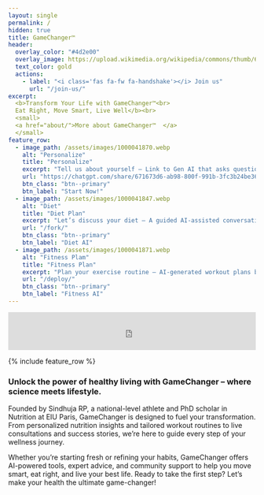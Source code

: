 ```yaml
---
layout: single
permalink: /
hidden: true
title: GameChanger™ 
header:
  overlay_color: "#4d2e00"
  overlay_image: https://upload.wikimedia.org/wikipedia/commons/thumb/6/65/Yoga4Love_Freedom_Gratitude.jpg/1280px-Yoga4Love_Freedom_Gratitude.jpg
  text_color: gold
  actions:
    - label: "<i class='fas fa-fw fa-handshake'></i> Join us"
      url: "/join-us/"
excerpt:
  <b>Transform Your Life with GameChanger™<br>
  Eat Right, Move Smart, Live Well</b><br>
  <small>
  <a href="about/">More about GameChanger™  </a>
  </small>
feature_row:
  - image_path: /assets/images/1000041870.webp
    alt: "Personalize"
    title: "Personalize"
    excerpt: "Tell us about yourself – Link to Gen AI that asks questions about their lifestyle, preferences, and goals.<br><br><br>"
    url: "https://chatgpt.com/share/671673d6-ab98-800f-991b-3fc3b24be36a"
    btn_class: "btn--primary"
    btn_label: "Start Now!"
  - image_path: /assets/images/1000041847.webp
    alt: "Diet"
    title: "Diet Plan"
    excerpt: "Let’s discuss your diet – A guided AI-assisted conversation for personalized nutrition advice.<br><br><br>"
    url: "/fork/"
    btn_class: "btn--primary"
    btn_label: "Diet AI"
  - image_path: /assets/images/1000041871.webp
    alt: "Fitness Plam"
    title: "Fitness Plan"
    excerpt: "Plan your exercise routine – AI-generated workout plans based on user preferences and fitness level.<br><br><br>"
    url: "/deploy/"
    btn_class: "btn--primary"
    btn_label: "Fitness AI"      
---
```


<iframe allowfullscreen="false" frameborder="0" mozallowfullscreen="false" src="https://docs.google.com/presentation/d/e/2PACX-1vStB2Mz0YlSs5wbQiZyJScPMjGNWc3geeitYwEC4JhNv5L8Y4IHB8jaw4FOc7zG3LQNSI7G1W6hzP8z/embed?start=true&loop=true&delayms=300&rm=minimal" webkitallowfullscreen="false" width="100%" height="77"></iframe>

{% include feature_row %}

### Unlock the power of healthy living with GameChanger – where science meets lifestyle.

Founded by Sindhuja RP, a national-level athlete and PhD scholar in Nutrition at EIU Paris, GameChanger is designed to fuel your transformation. From personalized nutrition insights and tailored workout routines to live consultations and success stories, we’re here to guide every step of your wellness journey.

Whether you’re starting fresh or refining your habits, GameChanger offers AI-powered tools, expert advice, and community support to help you move smart, eat right, and live your best life. Ready to take the first step? Let’s make your health the ultimate game-changer!
